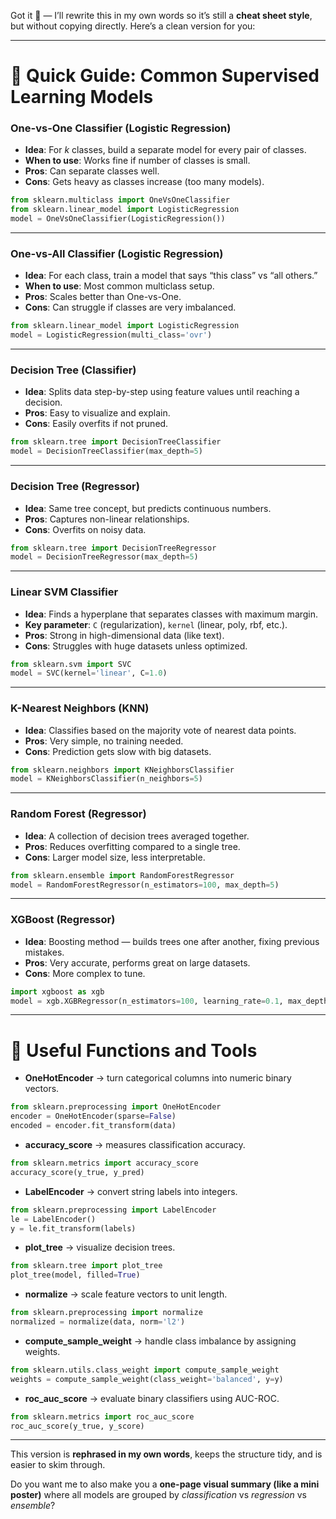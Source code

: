 Got it 🌙 — I’ll rewrite this in my own words so it’s still a **cheat sheet style**, but without copying directly. Here’s a clean version for you:

---

# 📌 Quick Guide: Common Supervised Learning Models

### One-vs-One Classifier (Logistic Regression)

* **Idea**: For *k* classes, build a separate model for every pair of classes.
* **When to use**: Works fine if number of classes is small.
* **Pros**: Can separate classes well.
* **Cons**: Gets heavy as classes increase (too many models).

```python
from sklearn.multiclass import OneVsOneClassifier
from sklearn.linear_model import LogisticRegression
model = OneVsOneClassifier(LogisticRegression())
```

---

### One-vs-All Classifier (Logistic Regression)

* **Idea**: For each class, train a model that says “this class” vs “all others.”
* **When to use**: Most common multiclass setup.
* **Pros**: Scales better than One-vs-One.
* **Cons**: Can struggle if classes are very imbalanced.

```python
from sklearn.linear_model import LogisticRegression
model = LogisticRegression(multi_class='ovr')
```

---

### Decision Tree (Classifier)

* **Idea**: Splits data step-by-step using feature values until reaching a decision.
* **Pros**: Easy to visualize and explain.
* **Cons**: Easily overfits if not pruned.

```python
from sklearn.tree import DecisionTreeClassifier
model = DecisionTreeClassifier(max_depth=5)
```

---

### Decision Tree (Regressor)

* **Idea**: Same tree concept, but predicts continuous numbers.
* **Pros**: Captures non-linear relationships.
* **Cons**: Overfits on noisy data.

```python
from sklearn.tree import DecisionTreeRegressor
model = DecisionTreeRegressor(max_depth=5)
```

---

### Linear SVM Classifier

* **Idea**: Finds a hyperplane that separates classes with maximum margin.
* **Key parameter**: `C` (regularization), `kernel` (linear, poly, rbf, etc.).
* **Pros**: Strong in high-dimensional data (like text).
* **Cons**: Struggles with huge datasets unless optimized.

```python
from sklearn.svm import SVC
model = SVC(kernel='linear', C=1.0)
```

---

### K-Nearest Neighbors (KNN)

* **Idea**: Classifies based on the majority vote of nearest data points.
* **Pros**: Very simple, no training needed.
* **Cons**: Prediction gets slow with big datasets.

```python
from sklearn.neighbors import KNeighborsClassifier
model = KNeighborsClassifier(n_neighbors=5)
```

---

### Random Forest (Regressor)

* **Idea**: A collection of decision trees averaged together.
* **Pros**: Reduces overfitting compared to a single tree.
* **Cons**: Larger model size, less interpretable.

```python
from sklearn.ensemble import RandomForestRegressor
model = RandomForestRegressor(n_estimators=100, max_depth=5)
```

---

### XGBoost (Regressor)

* **Idea**: Boosting method — builds trees one after another, fixing previous mistakes.
* **Pros**: Very accurate, performs great on large datasets.
* **Cons**: More complex to tune.

```python
import xgboost as xgb
model = xgb.XGBRegressor(n_estimators=100, learning_rate=0.1, max_depth=5)
```

---

# 🔧 Useful Functions and Tools

* **OneHotEncoder** → turn categorical columns into numeric binary vectors.

```python
from sklearn.preprocessing import OneHotEncoder
encoder = OneHotEncoder(sparse=False)
encoded = encoder.fit_transform(data)
```

* **accuracy\_score** → measures classification accuracy.

```python
from sklearn.metrics import accuracy_score
accuracy_score(y_true, y_pred)
```

* **LabelEncoder** → convert string labels into integers.

```python
from sklearn.preprocessing import LabelEncoder
le = LabelEncoder()
y = le.fit_transform(labels)
```

* **plot\_tree** → visualize decision trees.

```python
from sklearn.tree import plot_tree
plot_tree(model, filled=True)
```

* **normalize** → scale feature vectors to unit length.

```python
from sklearn.preprocessing import normalize
normalized = normalize(data, norm='l2')
```

* **compute\_sample\_weight** → handle class imbalance by assigning weights.

```python
from sklearn.utils.class_weight import compute_sample_weight
weights = compute_sample_weight(class_weight='balanced', y=y)
```

* **roc\_auc\_score** → evaluate binary classifiers using AUC-ROC.

```python
from sklearn.metrics import roc_auc_score
roc_auc_score(y_true, y_score)
```

---

This version is **rephrased in my own words**, keeps the structure tidy, and is easier to skim through.

Do you want me to also make you a **one-page visual summary (like a mini poster)** where all models are grouped by *classification* vs *regression* vs *ensemble*?
